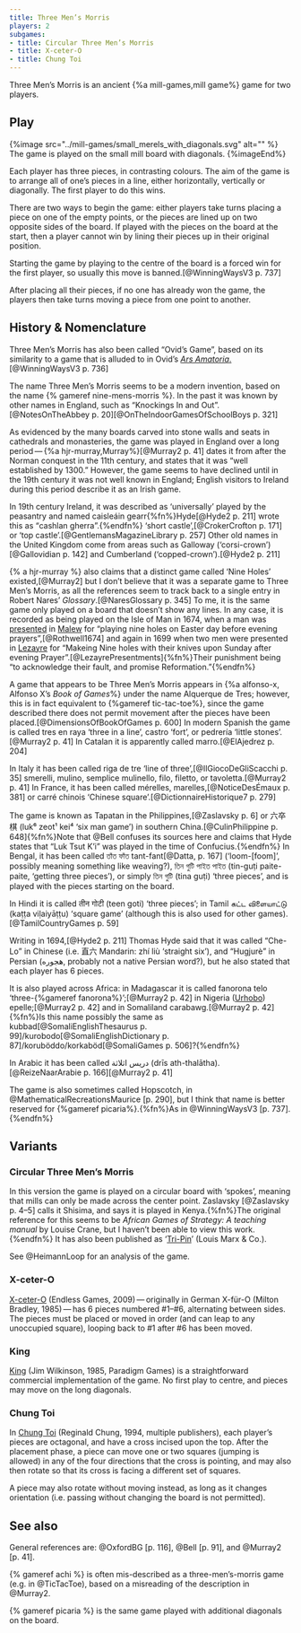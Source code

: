 ```yaml
---
title: Three Men’s Morris
players: 2
subgames:
- title: Circular Three Men’s Morris
- title: X-ceter-O
- title: Chung Toi
---
```


<p class="lead">
<span class="aka">Three Men’s Morris</span> is an ancient {%a mill-games,mill game%} game for two players.
</p>

<!-- excerpt -->

## Play

{%image src="../mill-games/small_merels_with_diagonals.svg" alt="" %}
The game is played on the small mill board with diagonals.
{%imageEnd%}

Each player has three pieces, in contrasting colours. The aim of the game is to arrange all of one’s pieces in a line, either horizontally, vertically or diagonally. The first player to do this wins.

There are two ways to begin the game: either players take turns placing a piece on one of the empty points, or the pieces are lined up on two opposite sides of the board. If played with the pieces on the board at the start, then a player cannot win by lining their pieces up in their original position.

Starting the game by playing to the centre of the board is a forced win for the first player, so usually this move is banned.[@WinningWaysV3 p. 737]

After placing all their pieces, if no one has already won the game, the players then take turns moving a piece from one point to another.

## History & Nomenclature

Three Men’s Morris has also been called “<span class="aka">Ovid’s Game</span>”, based on its similarity to a game that is alluded to in Ovid’s [<cite lang="la">Ars Amatoria</cite>.](https://en.wikipedia.org/wiki/Ars_Amatoria)[@WinningWaysV3 p.  736]

The name Three Men’s Morris seems to be a modern invention, based on the name {% gameref nine-mens-morris %}. In the past it was known by other names in England, such as “<span class="aka">Knockings In and Out</span>”.[@NotesOnTheAbbey p.  20][@OnTheIndoorGamesOfSchoolBoys p. 321] 

As evidenced by the many boards carved into stone walls and seats in cathedrals and monasteries, the game was played in England over a long period — {%a hjr-murray,Murray%}[@Murray2 p. 41] dates it from after the Norman conquest in the 11th century, and states that it was “well established by 1300.” However, the game seems to have declined until in the 19th century it was not well known in England; English visitors to Ireland during this period describe it as an Irish game.

In 19th century Ireland, it was described as ‘universally’ played by the peasantry and named <span lang="ga" class="aka">caisleáin gearr</span>{%fn%}Hyde[@Hyde2 p.  211] wrote this as “<span lang="ga" class="aka">cashlan gherra</span>”.{%endfn%} ‘<span class="aka">short castle</span>’,[@CrokerCrofton p.  171] or ‘<span class="aka">top castle</span>’.[@GentlemansMagazineLibrary p. 257] Other old names in the United Kingdom come from areas such as Galloway (‘<span class="aka">corsi-crown</span>’)[@Gallovidian p.  142] and Cumberland (‘<span class="aka">copped-crown</span>’).[@Hyde2 p. 211]

{% a hjr-murray %} also claims that a distinct game called ‘<span class="aka">Nine Holes</span>’ existed,[@Murray2] but I don’t believe that it was a separate game to Three Men’s Morris, as all the references seem to track back to a single entry in Robert Nares’ <cite>Glossary</cite>.[@NaresGlossary p. 345] To me, it is the same game only played on a board that doesn’t show any lines. In any case, it is recorded as being played on the Isle of Man in 1674, when a man was [presented](https://en.wikipedia.org/wiki/Presentment) in [Malew](https://en.wikipedia.org/wiki/Malew) for “playing nine holes on Easter day before evening prayers”,[@Rothwell1674] and again in 1699 when two men were presented in [Lezayre](https://en.wikipedia.org/wiki/Lezayre) for “Makeing Nine holes with their knives upon Sunday after evening Prayer”.[@LezayrePresentments]{%fn%}Their punishment being “to acknowledge their fault, and promise Reformation.”{%endfn%}

A game that appears to be Three Men’s Morris appears in {%a alfonso-x, Alfonso X’s <cite>Book of Games</cite>%} under the name <span lang="es">Alquerque de Tres</span>; however, this is in fact equivalent to {%gameref tic-tac-toe%}, since the game described there does not permit movement after the pieces have been placed.[@DimensionsOfBookOfGames p. 600]  In modern Spanish the game is called <span lang="es" class="aka">tres en raya</span> ‘three in a line’, <span lang="es" class="aka">castro</span> ‘fort’, or <span lang="es" class="aka">pedrería</span> ‘little stones’.[@Murray2 p. 41] In Catalan it is apparently called <span lang="ca" class="aka">marro</span>.[@ElAjedrez p. 204]

In Italy it has been called <span lang="it" class="aka">riga de tre</span> ‘line of three’,[@IlGiocoDeGliScacchi p. 35] <span lang="it" class="aka">smerelli</span>, <span lang="it" class="aka">mulino</span>, <span lang="it" class="aka">semplice mulinello</span>, <span lang="it" class="aka">filo</span>, <span lang="it" class="aka">filetto</span>, or <span lang="it" class="aka">tavoletta</span>.[@Murray2 p. 41] In France, it has been called <span lang="fr" class="aka">mérelles</span>, <span lang="fr" class="aka">marelles</span>,[@NoticeDesÉmaux p.  381] or <span lang="fr" class="aka">carré chinois</span> ‘Chinese square’.[@DictionnaireHistorique7 p. 279]

The game is known as <span lang="fil" class="noun aka">Tapatan</span> in the Philippines,[@Zaslavsky p. 6] or <span lang="yue-Hans-HK" class="aka">六卒棋</span> (<span lang="yue-Latn-jyutping" class="aka">luk⁶ zeot¹ kei⁴</span> ‘six man game’) in southern China.[@CulinPhilippine p. 648]{%fn%}Note that @Bell confuses its sources here and claims that Hyde states that “<span class="aka noun">Luk Tsut K’i</span>” was played in the time of Confucius.{%endfn%} In Bengal, it has been called <span lang="bn" class="aka">তাঁত ফাঁত</span> <span lang="bn-Latn" class="aka">tant-fant</span>[@Datta, p. 167] (‘loom-[foom]’, possibly meaning something like weaving?), <span lang="bn" class="aka">তিন গুটি পাইত পাইত</span> (<span lang="bn-Latn" class="aka">tin-guṭi paite-paite</span>, ‘getting three pieces’), or simply <span lang="bn" class="aka">তিন গুটি</span> (<span lang="bn-Latn" class="aka">tina guṭi</span>) ‘three pieces’, and is played with the pieces starting on the board.

In Hindi it is called <span lang="hi" class="aka">तीन गोटी</span> (<span lang="hi-Latn" class="aka">teen goti</span>) ‘three pieces’; in Tamil <span lang="ta" class="aka">கட்ட விளையாட்டு</span> (<span lang="ta-Latn" class="aka">kaṭṭa viḷaiyāṭṭu</span>) ‘square game’ (although this is also used for other games).[@TamilCountryGames p. 59]

Writing in 1694,[@Hyde2 p. 211] Thomas Hyde said that it was called “<span lang="zh-Latn" class="aka noun">Che-Lo</span>” in Chinese (i.e. <span lang="zh-Hant" class="aka">直六</span> Mandarin: <span lang="cmn-Latn-pinyin" class="aka">zhí liù</span> ‘straight six’), and “<span lang="fa-Latn" class="aka noun">Hugjurè</span>” in Persian (<span lang="fa" class="aka">هجوره</span>, probably not a native Persian word?), but he also stated that each player has 6 pieces.

It is also played across Africa: in Madagascar it is called <span lang="mg" class="aka">fanorona telo</span> ‘three-{%gameref fanorona%}’;[@Murray2 p. 42] in Nigeria ([Urhobo](https://en.wikipedia.org/wiki/Urhobo_language)) <span lang="urh" class="aka">epelle</span>;[@Murray2 p. 42] and in Somaliland <span lang="so" class="aka">carabawg</span>.[@Murray2 p. 42]{%fn%}Is this name possibly the same as <span lang="so">kubbad</span>[@SomaliEnglishThesaurus p. 99]/<span lang="so">kurobodo</span>[@SomaliEnglishDictionary p. 87]/<span lang="so">koruböddo</span>/<span lang="so">korkaböd</span>[@SomaliGames p.  506]?{%endfn%}

In Arabic it has been called <span lang="ar" class="aka">دريس اثلاثة</span> (<span lang="ar-Latn" class="aka">drīs ath-thalātha</span>).[@ReizeNaarArabie p. 166][@Murray2 p. 41]

The game is also sometimes called <span class="aka">Hopscotch</span>, in @MathematicalRecreationsMaurice [p. 290], but I think that name is better reserved for {%gameref picaria%}.{%fn%}As in @WinningWaysV3 [p. 737].{%endfn%}

<!-- To Check
* Terni Lapilli
* Three Men’s Marriage
-->

## Variants

### Circular Three Men’s Morris

In this version the game is played on a circular board with ‘spokes’, meaning that mills can only be made across the center point. Zaslavsky [@Zaslavsky p. 4–5] calls it <span class="aka">Shisima</span>, and says it is played in Kenya.{%fn%}The original reference for this seems to be <cite>African Games of Strategy: A teaching manual</cite> by Louise Crane, but I haven’t been able to view this work.{%endfn%} It has also been published as ‘[<span class="aka">Tri-Pin</span>](https://boardgamegeek.com/boardgame/111169/tri-pin)’ (Louis Marx & Co.).

See @HeimannLoop for an analysis of the game.

### X-ceter-O

[X-ceter-O](https://boardgamegeek.com/boardgame/21951/x-ceter-o) (Endless Games, 2009) — originally in German <span lang="de">X-für-O</span> (Milton Bradley, 1985) — has 6 pieces numbered #1–#6, alternating between sides. The pieces must be placed or moved in order (and can leap to any unoccupied square), looping back to #1 after #6 has been moved.

### King

[King](https://boardgamegeek.com/boardgame/22452/king) (Jim Wilkinson, 1985,
Paradigm Games) is a straightforward commercial implementation of the game. No
first play to centre, and pieces may move on the long diagonals.

### Chung Toi

In [Chung Toi](https://boardgamegeek.com/boardgame/11557/chung-toi) (Reginald Chung, 1994, multiple publishers), each player’s pieces are octagonal, and have a cross incised upon the top. After the placement phase, a piece can move one or two squares (jumping is allowed) in any of the four directions that the cross is pointing, and may also then rotate so that its cross is facing a different set of squares.

A piece may also rotate without moving instead, as long as it changes orientation (i.e. passing without changing the board is not permitted).

## See also

General references are: @OxfordBG [p. 116], @Bell [p. 91], and @Murray2 [p. 41].

{% gameref achi %} is often mis-described as a three-men’s-morris game (e.g. in @TicTacToe), based on a misreading of the description in @Murray2.

{% gameref picaria %} is the same game played with additional diagonals on the board.
